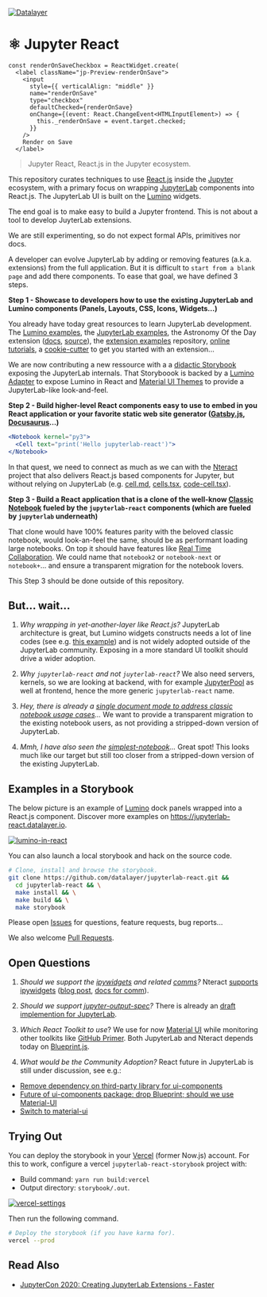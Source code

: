 [![Datalayer](https://raw.githubusercontent.com/datalayer/datalayer/main/res/logo/datalayer-25.svg?sanitize=true)](https://datalayer.io)

# ⚛️ Jupyter React

    const renderOnSaveCheckbox = ReactWidget.create(
      <label className="jp-Preview-renderOnSave">
        <input
          style={{ verticalAlign: "middle" }}
          name="renderOnSave"
          type="checkbox"
          defaultChecked={renderOnSave}
          onChange={(event: React.ChangeEvent<HTMLInputElement>) => {
            this._renderOnSave = event.target.checked;
          }}
        />
        Render on Save
      </label>

      
> Jupyter React, React.js in the Jupyter ecosystem.

This repository curates techniques to use [React.js](https://reactjs.org) inside the [Jupyter](https://jupyter.org) ecosystem, with a primary focus on wrapping [JupyterLab](https://github.com/jupyterlab/jupyterlab) components into React.js. The JupyterLab UI is built on the [Lumino](https://github.com/jupyterlab/lumino) widgets.

The end goal is to make easy to build a Jupyter frontend. This is not about a tool to develop JuyterLab extensions.

We are still experimenting, so do not expect formal APIs, primitives nor docs.

A developer can evolve JupyterLab by adding or removing features (a.k.a. extensions) from the full application. But it is difficult to `start from a blank page` and add there components. To ease that goal, we have defined 3 steps.

**Step 1 - Showcase to developers how to use the existing JupyterLab and Lumino components (Panels, Layouts, CSS, Icons, Widgets...)**

You already have today great resources to learn JupyterLab development. The [Lumino examples](https://github.com/jupyterlab/lumino/tree/master/examples), the [JupyterLab examples](https://github.com/jupyterlab/jupyterlab/tree/master/examples), the Astronomy Of the Day extension ([docs](https://jupyterlab.readthedocs.io/en/stable/developer/extension_tutorial.html), [source](https://github.com/jupyterlab/jupyterlab_apod)), the [extension examples](https://github.com/jupyterlab/extension-examples) repository, [online tutorials](https://www.youtube.com/watch?v=RFabWieskak), a [cookie-cutter](https://github.com/jupyterlab/extension-cookiecutter-ts) to get you started with an extension...

We are now contributing a new ressource with a a [didactic Storybook](https://jupyterlab-react.datalayer.io) exposing the JupyterLab internals. That Storyboook is backed by a [Lumino Adapter](https://github.com/datalayer/jupyterlab-react/tree/main/packages/lumino-adapter) to expose Lumino in React and [Material UI Themes](https://github.com/datalayer/jupyterlab-react/tree/main/packages/themes) to provide a JupyterLab-like look-and-feel.

**Step 2 - Build higher-level React components easy to use to embed in you React application or your favorite static web site generator ([Gatsby.js](https://www.gatsbyjs.com), [Docusaurus](https://docusaurus.io)...)**

```jsx
<Notebook kernel="py3">
  <Cell text="print('Hello jupyterlab-react')">
</Notebook>
```

In that quest, we need to connect as much as we can with the [Nteract](https://github.com/nteract/nteract) project that also delivers React.js based components for Jupyter, but without relying on JupyterLab (e.g. [cell.md](https://github.com/nteract/nteract/blob/main/packages/presentational-components/src/components/cell.md), [cells.tsx](https://github.com/nteract/nteract/blob/main/packages/stateful-components/src/cells/cells.tsx), [code-cell.tsx](https://github.com/nteract/nteract/blob/main/packages/stateful-components/src/cells/code-cell.tsx)).

**Step 3 - Build a React application that is a clone of the well-know [Classic Notebook](https://github.com/jupyter/notebook) fueled by the `jupyterlab-react` components (which are fueled by `jupyterlab` underneath)**

That clone would have 100% features parity with the beloved classic notebook, would look-an-feel the same, should be as performant loading large notebooks. On top it should have features like [Real Time Collaboration](https://github.com/jupyterlab/rtc). We could name that `notebook2` or `notebook-next` or `notebook+`... and ensure a transparent migration for the notebook lovers.

This Step 3 should be done outside of this repository.

## But... wait...

1. *Why wrapping in yet-another-layer like React.js?* JupyterLab architecture is great, but Lumino widgets constructs needs a lot of line codes (see e.g. [this example](https://github.com/jupyterlab/lumino/blob/938804120f58bf61e795bde9d596f6ce7573e920/examples/example-dockpanel/src/index.ts)) and is not widely adopted outside of the JupyterLab community. Exposing in a more standard UI toolkit should drive a wider adoption.

2. *Why `jupyterlab-react` and not `juyterlab-react`?* We also need servers, kernels, so we are looking at backend, with for example [JupyterPool](https://github.com/datalayer/jupyterpool) as well at frontend, hence the more generic `jupyterlab-react` name. 

3. *Hey, there is already a [single document mode to address classic notebook usage cases](https://github.com/jupyterlab/jupyterlab/pull/8531)...* We want to provide a transparent migration to the existing notebook users, as not providing a stripped-down version of JupyterLab.

4. *Mmh, I have also seen the [simplest-notebook](https://github.com/yuvipanda/simplest-notebook)...* Great spot! This looks much like our target but still too closer from a stripped-down version of the existing JupyterLab.

## Examples in a Storybook

The below picture is an example of [Lumino](https://github.com/jupyterlab/lumino) dock panels wrapped into a React.js component. Discover more examples on https://jupyterlab-react.datalayer.io.

[![lumino-in-react](https://raw.githubusercontent.com/datalayer/jupyterlab-react/main/docs/source/images/lumino-in-react.png)](https://jupyterlab-react.datalayer.io/?path=/story/lumino-in-react-id--multiple-docs)

You can also launch a local storybook and hack on the source code.

```bash
# Clone, install and browse the storybook.
git clone https://github.com/datalayer/jupyterlab-react.git &&
  cd jupyterlab-react && \
  make install && \
  make build && \
  make storybook
```

Please open [Issues](https://github.com/datalayer/jupyterlab-react/issues) for questions, feature requests, bug reports...

We also welcome [Pull Requests](https://github.com/datalayer/jupyterlab-react/pulls).

## Open Questions

1. *Should we support the [ipywidgets](https://ipywidgets.readthedocs.io/en/latest/) and related [comms](https://ipywidgets.readthedocs.io/en/latest/examples/Widget%20Low%20Level.html)?* Nteract [supports ipywidgets](https://github.com/nteract/nteract/issues/4573) ([blog post](https://blog.nteract.io/the-nteract-january-2020-release-a430d50ac0fd), [docs for comm](https://github.com/nteract/nteract/blob/main/packages/epics/docs/comms.md)).

2. *Should we support [jupyter-output-spec](https://github.com/quansight-labs/jupyter-output-spec)?* There is already an [draft implemention for JupyterLab](https://github.com/blois/js-module-renderer).

3. *Which React Toolkit to use*? We use for now [Material UI](https://github.com/mui-org/material-ui) while monitoring other toolkits like [GitHub Primer](https://github.com/primer/components). Both JupyterLab and Nteract depends today on [Blueprint.js](https://blueprintjs.com).

4. *What would be the Community Adoption?* React future in JupyterLab is still under discussion, see e.g.:

- [Remove dependency on third-party library for ui-components](https://github.com/jupyterlab/jupyterlab/issues/6890)
- [Future of ui-components package: drop Blueprint; should we use Material-UI](https://github.com/jupyterlab/jupyterlab/issues/7574)
- [Switch to material-ui](https://github.com/jupyterlab/jupyterlab/pull/6828)
<!--
Other systems part of the Jupyter ecosystem should be considered while integrating React into JupyterLab:

- [IpyWidgets](https://github.com/jupyter-widgets/ipywidgets) (Jupyter Widgets, Interactive Widgets for the Jupyter Notebook) integrates with JupyterLab via the [IpyWidgets Jupyterlab Manager](https://github.com/jupyter-widgets/ipywidgets/tree/master/packages/jupyterlab-manager>) extension
- [Nteract](https://github.com/nteract/nteract>) which is developed from scratch with React. Ntreact supports IpyWidgets via its [jupyter-widgets](https://github.com/nteract/nteract/tree/master/packages/jupyter-widgets) package
-->
<!--
## Documentaation

You can find more details on the [documentation website](https://jupyterlab-react.readthedocs.io).
-->
## Trying Out

You can deploy the storybook in your [Vercel](https://vercel.com) (former Now.js) account. For this to work, configure a vercel `jupyterlab-react-storybook` project with:

- Build command: `yarn run build:vercel`
- Output directory: `storybook/.out`.

[![vercel-settings](https://raw.githubusercontent.com/datalayer/jupyterlab-react/main/docs/source/images/vercel-settings.png)](https://raw.githubusercontent.com/datalayer/jupyterlab-react/main/docs/source/images/vercel-settings.png)

Then run the following command.

```bash 
# Deploy the storybook (if you have karma for).
vercel --prod
```

## Read Also

- [JupyterCon 2020: Creating JupyterLab Extensions - Faster](https://www.youtube.com/watch?v=95JS8VeKH0M)
<!--
- [How do you engineer a JupyterLab React Component?](https://github.com/jupyterlab/jupyterlab/issues/6380)
- [Track migration to components](https://github.com/jupyterlab/jupyterlab/issues/5702)
- [[WIP] Add @jupyterlab/components package](https://github.com/jupyterlab/jupyterlab/pull/5538)
- [Figure out if tree shaking is working with blueprint](https://github.com/jupyterlab/jupyterlab/issues/5601)
- [Create a @jupyterlab/ui package based on Blueprint and possibly Material UI](https://github.com/jupyterlab/jupyterlab/issues/5170)
- [Add ui package and refactor toolbars](https://github.com/jupyterlab/jupyterlab/pull/4234)
- [How do you engineer a JupyterLab React Component?](https://github.com/jupyterlab/jupyterlab/issues/6380)
- [Switch to material-ui](https://github.com/jupyterlab/jupyterlab/pull/6828)
- [Remove dependency on third-party library for components](https://github.com/jupyterlab/jupyterlab/issues/6890)
- [OUTDATED] [jupyterlab-react](https://github.com/timbr-io/jupyterlab-react)
- [OUTDATED] [VDom IpyWidget](https://github.com/jupyter-widgets/ipywidgets/issues/2039)
- [OUTDATED] [VDom Ipywidget Repo](https://github.com/shoobomb/vdom_ipywidget)
- [OUTDATED] [VDom Example](https://github.com/AaronWatters/jp_doodle/blob/master/notebooks/misc/wdom%20Example.ipynb)
-->

